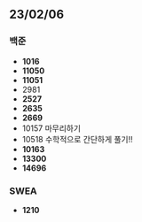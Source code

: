 ## 23/02/06
### 백준
- **1016**
- **11050**
- **11051**
- 2981
- **2527**
- **2635**
- **2669**
- 10157 마무리하기
- 10518 수학적으로 간단하게 풀기!!
- **10163**
- **13300**
- **14696**

### SWEA
- **1210**